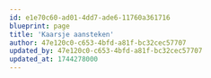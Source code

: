 ```yaml
---
id: e1e70c60-ad01-4dd7-ade6-11760a361716
blueprint: page
title: 'Kaarsje aansteken'
author: 47e120c0-c653-4bfd-a81f-bc32cec57707
updated_by: 47e120c0-c653-4bfd-a81f-bc32cec57707
updated_at: 1744278000
---
```


